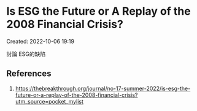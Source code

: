 # Is ESG the Future or A Replay of the 2008 Financial Crisis?
Created: 2022-10-06 19:19

討論
ESG的缺陷

## References
1. https://thebreakthrough.org/journal/no-17-summer-2022/is-esg-the-future-or-a-replay-of-the-2008-financial-crisis?utm_source=pocket_mylist